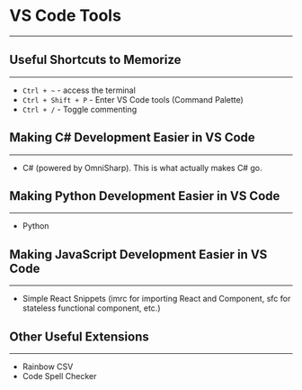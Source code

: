 # VS Code Tools

<hr>

## Useful Shortcuts to Memorize

<hr>

- `Ctrl + ~` - access the terminal
- `Ctrl + Shift + P` - Enter VS Code tools (Command Palette)
- `Ctrl + /` - Toggle commenting

## Making C# Development Easier in VS Code

<hr>

- C# (powered by OmniSharp). This is what actually makes C# go.

## Making Python Development Easier in VS Code

<hr>

- Python

## Making JavaScript Development Easier in VS Code

<hr>

- Simple React Snippets (imrc for importing React and Component, sfc for stateless functional component, etc.)

## Other Useful Extensions

<hr>

- Rainbow CSV
- Code Spell Checker
